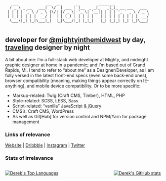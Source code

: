 ```
   ___             __  __       _         _____ _                
  / _ \ _ __   ___|  \/  | ___ | |__  _ _|_   _(_)_ __ ___   ___ 
 | | | | '_ \ / _ \ |\/| |/ _ \| '_ \| '__|| | | | '_ ` _ \ / _ \
 | |_| | | | |  __/ |  | | (_) | | | | |   | | | | | | | | |  __/
  \___/|_| |_|\___|_|  |_|\___/|_| |_|_|   |_| |_|_| |_| |_|\___|
                                                                 
```
## developer for <a href="https://github.com/mightyinthemidwest/">@mightyinthemidwest</a> by day,<br/><a href="https://onemohrti.me/topics/travel/" target="_blank">traveling</a> designer by night

A bit about me: I’m a full-stack web developer at Mighty, and midnight graphic designer at home in a pandemic; and I’m based out of Grand Rapids, MI. I tend to refer to “about me” as a Designer/Developer, as I am fully versed in the latest front-end specs (even some back-end ones), browser compatibility [meaning, making things appear correctly on IE-anything], and mobile device compatibility. Or to be more specific:

- Markup-related: Twig (Craft CMS, Timber), HTML, PHP
- Style-related: SCSS, LESS, Sass
- Script-related: “vanilla” JavaScript & jQuery
- CMS’s: Craft CMS, WordPress
- As well as Git[Hub] for version control and NPM/Yarn for package management

### Links of relevance

<a href="https://onemohrti.me/" rel="nofollow">Website</a> | <a href="https://dribbble.com/onemohrtime/" rel="nofollow">Dribbble</a> | <a href="https://www.instagram.com/onemohrtimedesign/" rel="nofollow">Instagram</a> | <a href="https://twitter.com/OneMohrTime" rel="nofollow">Twitter</a>

### Stats of irrelavance

<div style="display: flex; justify-content: space-between; width: 100%">
<div style="max-width: 40%; height: 100%;">
   
[![Derek's Top Languages](https://github-readme-stats.vercel.app/api/top-langs/?username=onemohrtime)](https://github.com/onemohrtime/github-readme-stats)

</div>
<div style="max-width: 60%; height: 100%;">
   
[![Derek's GitHub stats](https://github-readme-stats.vercel.app/api?username=onemohrtime)](https://github.com/onemohrtime/github-readme-stats)

</div>
</div>
